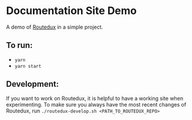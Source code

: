 # Documentation Site Demo

A demo of [Routedux](https://github.com/cjdev/routedux) in a simple project.

## To run:

- `yarn`
- `yarn start`

## Development:

If you want to work on Routedux, it is helpful to have a working site
when experimenting.  To make sure you always have the most recent
changes of Routedux, run `./routedux-develop.sh <PATH_TO_ROUTEDUX_REPO>`
